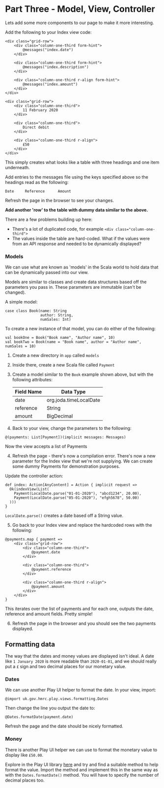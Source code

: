 # Part Three - Model, View, Controller

Lets add some more components to our page to make it more interesting.

Add the following to your Index view code:
``` 
<div class="grid-row">
    <div class="column-one-third form-hint">
        @messages("index.date")
    </div>

    <div class="column-one-third form-hint">
        @messages("index.description")
    </div>

    <div class="column-one-third r-align form-hint">
        @messages("index.amount")
    </div>
</div>

<div class="grid-row">
    <div class="column-one-third">
        11 February 2020
    </div>

    <div class="column-one-third">
        Direct debit
    </div>

    <div class="column-one-third r-align">
        £50
    </div>
</div>
```
This simply creates what looks like a table with three headings and one item underneath. 

Add entries to the messages file using the keys specified above so the headings read as the following:
```
Date     Reference      Amount
```

Refresh the page in the browser to see your changes.

**Add another 'row' to the table with dummy data similar to the above.**

There are a few problems building up here:
* There's a lot of duplicated code, for example `<div class="column-one-third">`
* The values inside the table are hard-coded. What if the values were from an API response and needed to be dynamically displayed?

### Models
We can use what are known as 'models' in the Scala world to hold data that can be dynamically passed into our view.

Models are similar to classes and create data structures based off the parameters you pass in. These parameters are immutable (can't be changed).

A simple model:
```
case class Book(name: String
                author: String,
                numSales: Int)
```
To create a new instance of that model, you can do either of the following:
```
val bookOne = Book("Book name", "Author name", 10)
val bookTwo = Book(name = "Book name", author = "Author name", numSales = 10)
```

1. Create a new directory in `app` called `models`

2. Inside there, create a new Scala file called `Payment`

3. Create a model similar to the `Book` example shown above, but with the following attributes:

    | Field Name  | Data Type              |
    |-------------|------------------------|
    | date        | org.joda.timeLocalDate |
    | reference   | String                 |
    | amount      | BigDecimal             |

4. Back to your view, change the parameters to the following:

```
@(payments: List[Payment])(implicit messages: Messages)
```
Now the view accepts a list of Payments

4. Refresh the page - there's now a compilation error. There's now a new parameter for the Index view that we're not supplying.
We can create some dummy Payments for demonstration purposes.

Update the controller action:
```
def index: Action[AnyContent] = Action { implicit request =>
  Ok(indexView(List(
    Payment(LocalDate.parse("01-01-2020"), "abcd1234", 20.00),
    Payment(LocalDate.parse("05-01-2020"), "efgh5678", 50.00)
  )))
}
```
`LocalDate.parse()` creates a date based off a String value.

5. Go back to your Index view and replace the hardcoded rows with the following:
```
@payments.map { payment =>
    <div class="grid-row">
        <div class="column-one-third">
            @payment.date
        </div>

        <div class="column-one-third">
            @payment.reference
        </div>

        <div class="column-one-third r-align">
            @payment.amount
        </div>
    </div>
}
```
This iterates over the list of payments and for each one, outputs the date, reference and amount fields. Pretty simple!

6. Refresh the page in the browser and you should see the two payments displayed.

## Formatting data

The way that the dates and money values are displayed isn't ideal. A date like `1 January 2020` is more readable than `2020-01-01`, and we should really put a `£` sign and two decimal places for our monetary value.

### Dates
We can use another Play UI helper to format the date. In your view, import:
```
@import uk.gov.hmrc.play.views.formatting.Dates
```

Then change the line you output the date to:
```
@Dates.formatDate(payment.date)
```
Refresh the page and the date should be nicely formatted.

### Money

There is another Play UI helper we can use to format the monetary value to display like `£50.00`.

Explore in the Play UI library [here](https://github.com/hmrc/play-ui/tree/master/src/main/twirl/uk/gov/hmrc/play/views/formatting) and try and find a suitable method to help format the value.
Import the method and implement this in the same way as with the `Dates.formatDate()` method. You will have to specify the number of decimal places too.